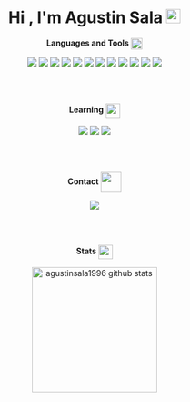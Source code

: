 <h1 align="center"><b>Hi , I'm Agustin Sala <img src="https://media.giphy.com/media/hvRJCLFzcasrR4ia7z/giphy.gif" width="25px">
</b></h1>
<div align="center">



 **Languages and Tools** <img src="https://media2.giphy.com/media/QssGEmpkyEOhBCb7e1/giphy.gif?cid=ecf05e47a0n3gi1bfqntqmob8g9aid1oyj2wr3ds3mg700bl&rid=giphy.gif" width="20px" align="center">
    
   <img src="https://img.shields.io/badge/html5-%23E34F26.svg?style=for-the-badge&logo=html5&logoColor=white"/>
   <img src="https://img.shields.io/badge/css3-%231572B6.svg?style=for-the-badge&logo=css3&logoColor=white"/>
   <img src="https://img.shields.io/badge/javascript-%23323330.svg?style=for-the-badge&logo=javascript&logoColor=%23F7DF1E"/>
   <img src="https://img.shields.io/badge/node.js-6DA55F?style=for-the-badge&logo=node.js&logoColor=white"/>
   <img src="https://img.shields.io/badge/NPM-%23CB3837.svg?style=for-the-badge&logo=npm&logoColor=white"/>
   <img src="https://img.shields.io/badge/vite-%23646CFF.svg?style=for-the-badge&logo=vite&logoColor=white"/>
   <img src="https://img.shields.io/badge/git-%23F05033.svg?style=for-the-badge&logo=git&logoColor=white"/>
   <img src="https://img.shields.io/badge/github-%23121011.svg?style=for-the-badge&logo=github&logoColor=white"/>
   <img src="https://img.shields.io/badge/firebase-%23039BE5.svg?style=for-the-badge&logo=firebase"/>
   <img src="https://img.shields.io/badge/netlify-%23000000.svg?style=for-the-badge&logo=netlify&logoColor=#00C7B7"/>
   <img src="https://img.shields.io/badge/Trello-%23026AA7.svg?style=for-the-badge&logo=Trello&logoColor=white"/>
   <img src="https://img.shields.io/badge/Gimp-657D8B?style=for-the-badge&logo=gimp&logoColor=FFFFFF"/>
   
<br><br>

 **Learning** <img src="https://media.giphy.com/media/hS3IR40sIwRl6zUyrQ/giphy.gif" width="25px" align="center"> 

   <img src="https://img.shields.io/badge/unity-%23000000.svg?style=for-the-badge&logo=unity&logoColor=white"/>
   <img src="https://img.shields.io/badge/blender-%23F5792A.svg?style=for-the-badge&logo=blender&logoColor=white"/>
   <img src="https://img.shields.io/badge/mysql-4479A1.svg?style=for-the-badge&logo=mysql&logoColor=white"/>
   
<br><br>

 **Contact** <img src='https://raw.githubusercontent.com/ShahriarShafin/ShahriarShafin/main/Assets/handshake.gif' width="36px" align="center">
  
   <a href="mailto:agustinsala1996@gmail.com"><img src="https://img.shields.io/badge/gmail-%23D14836.svg?&style=for-the-badge&logo=gmail&logoColor=white"/></a>

<br><br>

 **Stats** <img src="https://media.giphy.com/media/iY8CRBdQXODJSCERIr/giphy.gif" width="25px" align="center">
 
<a href="https://github.com/agustinsala1996">
 <img align="center" src="https://github-readme-stats.vercel.app/api?username=agustinsala1996&count_private=true&hide=stars&show_icons=true&theme=dark&line_height=27"  alt="agustinsala1996 github stats" height="220px" />
</a>

<br><br>



</div>
